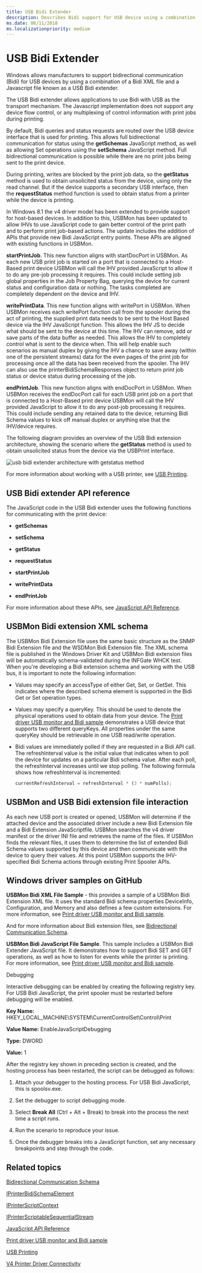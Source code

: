 ```yaml
---
title: USB Bidi Extender
description: Describes Bidi support for USB device using a combination of a Bidi XML file and a Javascript file known as a USB Bidi extender.
ms.date: 06/11/2018
ms.localizationpriority: medium
---
```


# USB Bidi Extender

Windows allows manufacturers to support bidirectional communication (Bidi) for USB devices by using a combination of a Bidi XML file and a Javascript file known as a USB Bidi extender.

The USB Bidi extender allows applications to use Bidi with USB as the transport mechanism. The Javascript implementation does not support any device flow control, or any multiplexing of control information with print jobs during printing.

By default, Bidi queries and status requests are routed over the USB device interface that is used for printing. This allows full bidirectional communication for status using the **getSchemas** JavaScript method, as well as allowing Set operations using the **setSchema** JavaScript method. Full bidirectional communication is possible while there are no print jobs being sent to the print device.

During printing, writes are blocked by the print job data, so the **getStatus** method is used to obtain unsolicited status from the device, using only the read channel. But if the device supports a secondary USB interface, then the **requestStatus** method function is used to obtain status from a printer while the device is printing.

In Windows 8.1 the v4 driver model has been extended to provide support for host-based devices. In addition to this, USBMon has been updated to allow IHVs to use JavaScript code to gain better control of the print path and to perform print job-based actions. The update includes the addition of APIs that provide new Bidi JavaScript entry points. These APIs are aligned with existing functions in USBMon.

**startPrintJob**. This new function aligns with startDocPort in USBMon. As each new USB print job is started on a port that is connected to a Host-Based print device USBMon will call the IHV provided JavaScript to allow it to do any pre-job processing it requires. This could include setting job global properties in the Job Property Bag, querying the device for current status and configuration data or nothing. The tasks completed are completely dependent on the device and IHV.

**writePrintData**. This new function aligns with writePort in USBMon. When USBMon receives each writePort function call from the spooler during the act of printing, the supplied print data needs to be sent to the Host Based device via the IHV JavaScript function. This allows the IHV JS to decide what should be sent to the device at this time. The IHV can remove, add or save parts of the data buffer as needed. This allows the IHV to completely control what is sent to the device when. This will help enable such scenarios as manual duplex by giving the IHV a chance to save away (within one of the persistent streams) data for the even pages of the print job for processing once all the data has been received from the spooler. The IHV can also use the printerBidiSchemaResponses object to return print job status or device status during processing of the job.

**endPrintJob**. This new function aligns with endDocPort in USBMon. When USBMon receives the endDocPort call for each USB print job on a port that is connected to a Host-Based print device USBMon will call the IHV provided JavaScript to allow it to do any post-job processing it requires. This could include sending any retained data to the device, returning Bidi Schema values to kick off manual duplex or anything else that the IHV/device requires.

The following diagram provides an overview of the USB Bidi extension architecture, showing the scenario where the **getStatus** method is used to obtain unsolicited status from the device via the USBPrint interface.

![usb bidi extender architecture with getstatus method](images/usbbidiext-arch.png)

For more information about working with a USB printer, see [USB Printing](usb-printing.md).

## USB Bidi extender API reference

The JavaScript code in the USB Bidi extender uses the following functions for communicating with the print device:

- **getSchemas**

- **setSchema**

- **getStatus**

- **requestStatus**

- **startPrintJob**

- **writePrintData**

- **endPrintJob**

For more information about these APIs, see [JavaScript API Reference](javascript-api-reference-.md).

## USBMon Bidi extension XML schema

The USBMon Bidi Extension file uses the same basic structure as the SNMP Bidi Extension file and the WSDMon Bidi Extension file. The XML schema file is published in the Windows Driver Kit and USBMon Bidi extension files will be automatically schema-validated during the INFGate WHCK test. When you're developing a Bidi extension schema and working with the USB bus, it is important to note the following information:

- Values may specify an accessType of either Get, Set, or GetSet. This indicates where the described schema element is supported in the Bidi Get or Set operation types.

- Values may specify a queryKey. This should be used to denote the physical operations used to obtain data from your device. The [Print driver USB monitor and Bidi sample](/samples/microsoft/windows-driver-samples/print-driver-usb-monitor-and-bidi-sample) demonstrates a USB device that supports two different queryKeys. All properties under the same queryKey should be retrievable in one USB read/write operation.

- Bidi values are immediately polled if they are requested in a Bidi API call. The refreshInterval value is the initial value that indicates when to poll the device for updates on a particular Bidi schema value. After each poll, the refreshInterval increases until we stop polling. The following formula shows how refreshInterval is incremented:

    ```javascript
    currentRefreshInterval = refreshInterval * (3 * numPolls);
    ```

## USBMon and USB Bidi extension file interaction

As each new USB port is created or opened, USBMon will determine if the attached device and the associated driver include a new Bidi Extension file and a Bidi Extension JavaScriptfile. USBMon searches the v4 driver manifest or the driver INI file and retrieves the name of the files. If USBMon finds the relevant files, it uses them to determine the list of extended Bidi Schema values supported by this device and then communicate with the device to query their values. At this point USBMon supports the IHV-specified Bidi Schema actions through existing Print Spooler APIs.

## Windows driver samples on GitHub

**USBMon Bidi XML File Sample** - this provides a sample of a USBMon Bidi Extension XML file. It uses the standard Bidi schema properties DeviceInfo, Configuration, and Memory and also defines a few custom extensions. For more information, see [Print driver USB monitor and Bidi sample](/samples/microsoft/windows-driver-samples/print-driver-usb-monitor-and-bidi-sample).

And for more information about Bidi extension files, see [Bidirectional Communication Schema](bidirectional-communication-schema.md).

**USBMon Bidi JavaScript File Sample**. This sample includes a USBMon Bidi Extender JavaScript file. It demonstrates how to support Bidi SET and GET operations, as well as how to listen for events while the printer is printing. For more information, see [Print driver USB monitor and Bidi sample](/samples/microsoft/windows-driver-samples/print-driver-usb-monitor-and-bidi-sample).

Debugging

Interactive debugging can be enabled by creating the following registry key. For USB Bidi JavaScript, the print spooler must be restarted before debugging will be enabled.

**Key Name:** HKEY\_LOCAL\_MACHINE\\SYSTEM\\CurrentControlSet\\Control\\Print

**Value Name:** EnableJavaScriptDebugging

**Type:** DWORD

**Value:** 1

After the registry key shown in preceding section is created, and the hosting process has been restarted, the script can be debugged as follows:

1. Attach your debugger to the hosting process. For USB Bidi JavaScript, this is spoolsv.exe.

2. Set the debugger to script debugging mode.

3. Select **Break All** (Ctrl + Alt + Break) to break into the process the next time a script runs.

4. Run the scenario to reproduce your issue.

5. Once the debugger breaks into a JavaScript function, set any necessary breakpoints and step through the code.

## Related topics

[Bidirectional Communication Schema](bidirectional-communication-schema.md)  

[IPrinterBidiSchemaElement](iprinterbidischemaelement-interface.md)  

[IPrinterScriptContext](/windows-hardware/drivers/ddi/printerextension/nn-printerextension-iprinterscriptcontext)  

[IPrinterScriptableSequentialStream](/windows-hardware/drivers/ddi/printerextension/nn-printerextension-iprinterscriptablesequentialstream)  

[JavaScript API Reference](javascript-api-reference-.md)  

[Print driver USB monitor and Bidi sample](/samples/microsoft/windows-driver-samples/print-driver-usb-monitor-and-bidi-sample)  

[USB Printing](usb-printing.md)  

[V4 Printer Driver Connectivity](v4-printer-driver-connectivity.md)
